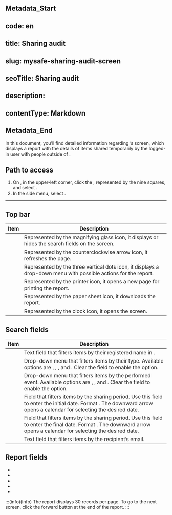 ## Metadata_Start 
## code: en
## title: Sharing audit 
## slug: mysafe-sharing-audit-screen 
## seoTitle: Sharing audit 
## description:  
## contentType: Markdown 
## Metadata_End
In this document, you’ll find detailed information regarding ’s  screen, which displays a report with the details of items shared temporarily by the logged-in user with people outside of .

## Path to access

1. On , in the upper-left corner, click the , represented by the nine squares, and select .
2. In the side menu, select .

---

## Top bar

| Item              | Description                                                           |
|-------------------|-----------------------------------------------------------------------|
|   | Represented by the magnifying glass icon, it displays or hides the search fields on the screen. |
|         | Represented by the counterclockwise arrow icon, it refreshes the page. |
|   | Represented by the three vertical dots icon, it displays a drop-down menu with possible actions for the report. |
|   | Represented by the printer icon, it opens a new page for printing the report. |
|     | Represented by the paper sheet icon, it downloads the report. |
|  | Represented by the clock icon, it opens the  screen. |


## Search fields

| Item     | Description                                                                 |
|----------|-----------------------------------------------------------------------------|
|  | Text field that filters items by their registered name in . |
|  | Drop-down menu that filters items by their type. Available options are , , , and . Clear the field to enable the  option. |
|  | Drop-down menu that filters items by the performed event. Available options are , , and . Clear the field to enable the  option. |
|  | Field that filters items by the sharing period. Use this field to enter the initial date. Format . The downward arrow opens a calendar for selecting the desired date. |
|  | Field that filters items by the sharing period. Use this field to enter the final date. Format . The downward arrow opens a calendar for selecting the desired date. |
|  | Text field that filters items by the recipient’s email. |


## Report fields

- 
- 
- 
- 
- 

:::(info)(Info)
The report displays 30 records per page. To go to the next screen, click the forward button at the end of the report.
:::

